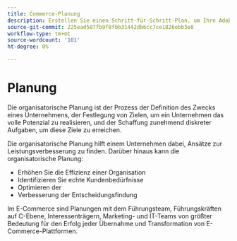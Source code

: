 ```yaml
---
title: Commerce-Planung
description: Erstellen Sie einen Schritt-für-Schritt-Plan, um Ihre Adobe Commerce-Projektziele zu erreichen.
source-git-commit: 225ead587fb9f8fbb31442db6cc7ce1826ebb3e8
workflow-type: tm+mt
source-wordcount: '101'
ht-degree: 0%

---
```



# Planung

Die organisatorische Planung ist der Prozess der Definition des Zwecks eines Unternehmens, der Festlegung von Zielen, um ein Unternehmen das volle Potenzial zu realisieren, und der Schaffung zunehmend diskreter Aufgaben, um diese Ziele zu erreichen.

Die organisatorische Planung hilft einem Unternehmen dabei, Ansätze zur Leistungsverbesserung zu finden. Darüber hinaus kann die organisatorische Planung: &#x200B;

- Erhöhen Sie die Effizienz einer Organisation &#x200B;
- Identifizieren Sie echte Kundenbedürfnisse &#x200B;
- Optimieren der &#x200B;
- Verbesserung der Entscheidungsfindung &#x200B;

Im E-Commerce sind Planungen mit dem Führungsteam, Führungskräften auf C-Ebene, Interessenträgern, Marketing- und IT-Teams von größter Bedeutung für den Erfolg jeder Übernahme und Transformation von E-Commerce-Plattformen.
